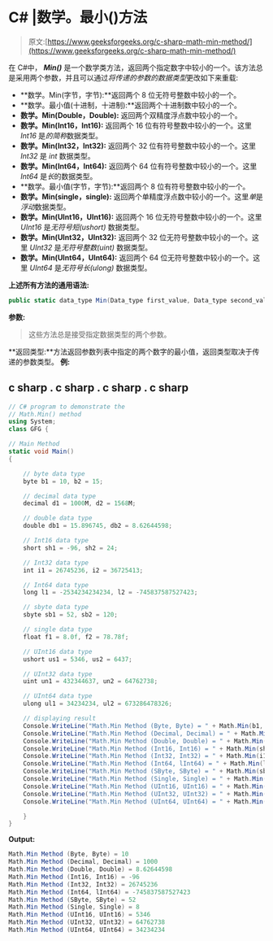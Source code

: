 # C# |数学。最小()方法

> 原文:[https://www.geeksforgeeks.org/c-sharp-math-min-method/](https://www.geeksforgeeks.org/c-sharp-math-min-method/)

在 C#中， ***Min()*** 是一个数学类方法，返回两个指定数字中较小的一个。该方法总是采用两个参数，并且可以通过*将传递的参数的数据类型*更改如下来重载:

*   **数学。Min(字节，字节):**返回两个 8 位无符号整数中较小的一个。
*   **数学。最小值(十进制，十进制):**返回两个十进制数中较小的一个。
*   **数学。Min(Double，Double):** 返回两个双精度浮点数中较小的一个。
*   **数学。Min(Int16，Int16):** 返回两个 16 位有符号整数中较小的一个。这里 *Int16* 是*的简称*数据类型。
*   **数学。Min(Int32，Int32):** 返回两个 32 位有符号整数中较小的一个。这里 *Int32* 是 *int* 数据类型。
*   **数学。Min(Int64，Int64):** 返回两个 64 位有符号整数中较小的一个。这里 *Int64* 是*长*的数据类型。
*   **数学。最小值(字节，字节):**返回两个 8 位有符号整数中较小的一个。
*   **数学。Min(single，single):** 返回两个单精度浮点数中较小的一个。这里*单*是*浮动*数据类型。
*   **数学。Min(UInt16，UInt16):** 返回两个 16 位无符号整数中较小的一个。这里 *UInt16* 是*无符号短(ushort)* 数据类型。
*   **数学。Min(UInt32，UInt32):** 返回两个 32 位无符号整数中较小的一个。这里 *UInt32* 是*无符号整数(uint)* 数据类型。
*   **数学。Min(UInt64，UInt64):** 返回两个 64 位无符号整数中较小的一个。这里 *UInt64* 是*无符号长(ulong)* 数据类型。

**上述所有方法的通用语法:**

```cs
public static data_type Min(Data_type first_value, Data_type second_value)
```

**参数:**

> 这些方法总是接受指定数据类型的两个参数。

**返回类型:**方法返回参数列表中指定的两个数字的最小值，返回类型取决于传递的参数类型。
**例:**

## c sharp . c sharp . c sharp . c sharp

```cs
// C# program to demonstrate the
// Math.Min() method
using System;
class GFG {

// Main Method
static void Main()
{

    // byte data type
    byte b1 = 10, b2 = 15;

    // decimal data type
    decimal d1 = 1000M, d2 = 1568M;

    // double data type
    double db1 = 15.896745, db2 = 8.62644598;

    // Int16 data type
    short sh1 = -96, sh2 = 24;

    // Int32 data type
    int i1 = 26745236, i2 = 36725413;

    // Int64 data type
    long l1 = -2534234234234, l2 = -745837587527423;

    // sbyte data type
    sbyte sb1 = 52, sb2 = 120;

    // single data type
    float f1 = 8.0f, f2 = 78.78f;

    // UInt16 data type
    ushort us1 = 5346, us2 = 6437;

    // UInt32 data type
    uint un1 = 432344637, un2 = 64762738;

    // UInt64 data type
    ulong ul1 = 34234234, ul2 = 673286478326;

    // displaying result
    Console.WriteLine("Math.Min Method (Byte, Byte) = " + Math.Min(b1, b2));
    Console.WriteLine("Math.Min Method (Decimal, Decimal) = " + Math.Min(d1, d2));
    Console.WriteLine("Math.Min Method (Double, Double) = " + Math.Min(db1, db2));
    Console.WriteLine("Math.Min Method (Int16, Int16) = " + Math.Min(sh1, sh2));
    Console.WriteLine("Math.Min Method (Int32, Int32) = " + Math.Min(i1, i2));
    Console.WriteLine("Math.Min Method (Int64, lInt64) = " + Math.Min(l1, l2));
    Console.WriteLine("Math.Min Method (SByte, SByte) = " + Math.Min(sb1, sb2));
    Console.WriteLine("Math.Min Method (Single, Single) = " + Math.Min(f1, f2));
    Console.WriteLine("Math.Min Method (UInt16, UInt16) = " + Math.Min(us1, us2));
    Console.WriteLine("Math.Min Method (UInt32, UInt32) = " + Math.Min(un1, un2));
    Console.WriteLine("Math.Min Method (UInt64, UInt64) = " + Math.Min(ul1, ul2));

    }
}
```

**Output:** 

```cs
Math.Min Method (Byte, Byte) = 10
Math.Min Method (Decimal, Decimal) = 1000
Math.Min Method (Double, Double) = 8.62644598
Math.Min Method (Int16, Int16) = -96
Math.Min Method (Int32, Int32) = 26745236
Math.Min Method (Int64, lInt64) = -745837587527423
Math.Min Method (SByte, SByte) = 52
Math.Min Method (Single, Single) = 8
Math.Min Method (UInt16, UInt16) = 5346
Math.Min Method (UInt32, UInt32) = 64762738
Math.Min Method (UInt64, UInt64) = 34234234
```